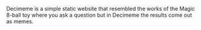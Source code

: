 Decimeme is a simple static website that resembled the works of the Magic 8-ball toy where you ask a question but in Decimeme the results  come out as memes.
